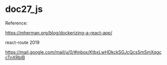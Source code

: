 # doc27_js

Reference:

https://mherman.org/blog/dockerizing-a-react-app/

react-route 2019

https://mail.google.com/mail/u/0/#inbox/KtbxLwHDkckSGJcQcsSmSmXqgccTnXRblB


